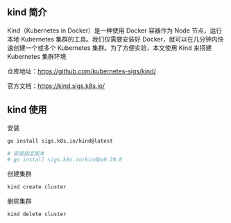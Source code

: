## kind 简介

Kind（Kubernetes in Docker）是一种使用 Docker 容器作为 Node 节点，运行本地 Kubernetes 集群的工具。我们仅需要安装好 Docker，就可以在几分钟内快速创建一个或多个 Kubernetes 集群。为了方便实验，本文使用 Kind 来搭建 Kubernetes 集群环境

仓库地址：<https://github.com/kubernetes-sigs/kind/>

官方文档：<https://kind.sigs.k8s.io/>

## kind 使用

安装

```bash
go install sigs.k8s.io/kind@latest

# 安装指定版本
# go install sigs.k8s.io/kind@v0.20.0
```

创建集群

```bash
kind create cluster
```

删除集群

```bash
kind delete cluster
```


